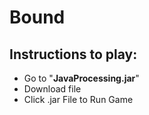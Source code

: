 # Bound
## Instructions to play:
- Go to "**JavaProcessing.jar**"
- Download file
- Click .jar File to Run Game


